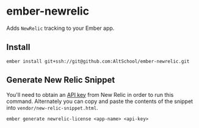 # ember-newrelic

Adds `NewRelic` tracking to your Ember app.

## Install

```
ember install git+ssh://git@github.com:AltSchool/ember-newrelic.git
```

## Generate New Relic Snippet

You'll need to obtain an [API key](https://docs.newrelic.com/docs/apis/rest-api-v2/requirements/rest-api-key#viewing) from New Relic in order to run this command. Alternately you can copy and paste 
the contents of the snippet into `vendor/new-relic-snippet.html`.

```
ember generate newrelic-license <app-name> <api-key>
```
